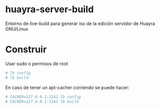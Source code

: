 huayra-server-build
====================

Entorno de live-build para generar iso de la edición servidor de Huayra GNU/Linux

Construir
=========

Usar sudo o permisos de root

```bash
# lb config
# lb build
```

En caso de tener un apt-cacher corriendo se puede hacer:

```bash
# CACHER=127.0.0.1:3142 lb config
# CACHER=127.0.0.1:3142 lb build
```




